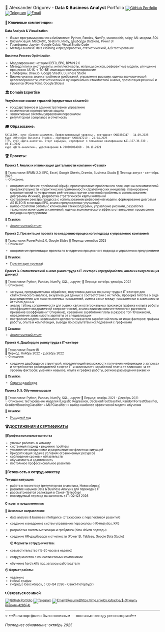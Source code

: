 🚀 Alexsander Grigorev - **Data & Business Analyst** Portfolio 
<small>
[![GitHub Portfolio](https://img.shields.io/badge/🐙-GitHub_Portfolio-181717)](https://github.com/Griaa10/Portfolio)
[![Telegram](https://img.shields.io/badge/📱-@griaa10-26A5E4)](https://t.me/griaa10)
[![Email](https://img.shields.io/badge/📧-griaa10@mail.ru-D14836)](mailto:griaa10@mail.ru)
<small>
### 🎯 Ключевые компетенции:
#### Data Analysis & Visualization
- Языки программирования и библиотеки: Python, Pandas, NumPy, statsmodels, scipy, ML-модели, SQL
- Визуализация: Matplotlib, Seaborn, Plotly, дашборды Datalens, Power BI
- Платформы: Jupyter, Google Colab, Visual Studio Code
- Методы анализа: data cleaning и предобработка, статистический, A/B тестирование

#### Business Process Optimization
- Моделирование: нотации IDEF0, EPC, BPMN 2.0 
- Методология и инструменты: интеллект-карты, матрицы рисков, референтные модели, улучшение процессов AS-IS → TO-BE, имитационное моделирование
- Платформы: Draw.io, Google Sheets, Business Studio
- Бизнес-анализ: анализ проблем и требований, управление рисками, оценка экономической целесообразности, статистический и функционально-стоимостной анализ, презентация решений и проектов (PowerPoint, Google Slides)
 
### 🏛 Domain Expertise
**Углубленное знание отраслей (предметных областей):**
- государственное и административное управление
- комплексная корпоративная защита 
- эффективные системы управления персоналом
- регуляторная compliance и отчетность

### 🎓 Образование: 
    SKILLBOX, курс «Бизнес-аналитик. Профессиональный уровень», сертификат SKB0350347 - 14.09.2025 
    Курс «Обучение Business Studio», сертификат SKB0247219 - 25.04.2025
    ТГУ, курс «Дата-аналитик. Старт карьеры», сертификат о повышении квалификации №21-177.36-330 - 07.11.2022
    курс «Дата-аналитик», удостоверение № 700800084368 - 30.11.2021

### 🏆 Проекты:
#### Проект 1.	Анализ и оптимизация деятельности компании «Casual» 
🔧 Технологии: BPMN 2.0, EPC, Excel, Google Sheets, Draw.io, Business Studio
📅 Период: август - сентябрь 2025  
✨ Описание:
- оформление бизнес-требований (бриф), проектирование проблемного поля, оценка экономической привлекательности и практической применимости стратегических инициатив, планирование меропритиятий по устранению рейтинговых причин ключевой проблемы с использованием диаграммы Исикава, разработка стратегичской карты компании 
- составление реестра процесса с использованием референтной модели, формирование диаграмм AS IS,TO BI в нотации EPS, анализ предложенных улучшений
- выбор стратегии работы с ключевыми стейкхолдерами, управление рисками, разработка технологии мониторинга изменений, оценка экономического эффекта от внедрения процессного подхода на предприятии
  
**🔗 Ссылки:**
- [Аналитический отчет](https://clck.ru/3PUU2U) 

#### Проект 2. Презентация проекта по внедрению процессного подхода к управлению компанией
🔧 Технологии:   PowerPoint2.0, Google Slides
📅 Период: сентябрь 2025  
✨ Описание:
- оформление презентации проекта по внедрению процессного подхода к управлению предприятием
  
**🔗 Ссылки:**
- [Презентация проекта](https://clck.ru/3PUcTd))

#### Проект 3. Статистический анализ рынка труда в IT-секторе» (предобработка, анализ и визуализация данных)
🔧 Технологии: Python, Pandas, NumPy, SQL, Jupyter;
📅 Период: октябрь-декабрь 2022  
✨ Описание:
- загрузка, предварительная обработка, подготовка данных по рынку труда в IT-секторе для статистического анализа, визуализация данных в соответствии с их типом, проверка гипотез о виде распределения для количественных показателей, оценка связи между показателями в зависимости от типов данных 
- анализ таблиц сопряженности для оценки связи категориальных признаков графика и опыта работы (коэффициент квадратичной сопряженности), анализ влияния количественного и рангового признаков (коэффициеннт Спирмена), сравнение заработной платы в разрезе топ-10 вакансий, определение зависимости зарплаты от специализации 
- построение модели зависимости целевого показателя заработной платы от иных факторов: графика работы, опыта и компетенций, выводы по результатам исследования с графиками
  
**🔗 Ссылки:**
- [Аналитический отчет](https://clck.ru/3PUXAz)

#### Проект 4.	Дашборд по рынку труда в IT-секторе 
🔧 Технологии: Power BI  
📅 Период: Ноябрь 2022 - Декабрь 2022  
✨ Описание:
- создание дашборда со структурой, определяющей возможности получения информации о запросах и потребностях работодателей в сфере IT и зависимости заработной платы от влияюших на ее уровень факторов: умений и навыков, опыта и графика работы, региона размещения вакансии
  
**🔗 Ссылки:**
- [Скрины дашборда](https:clck.ru/3PbRRT)

#### Проект 5.	5.	Обучение модели 
🔧 Технологии: Python, Pandas, NumPy, SQL, Jupyter
📅 Период: ноябрь 2021 - Декабрь 2021  
✨ Описание: тестирование моделей (Logistic Regression, DecisionTreeClassifier, RandomForrestClassifier, GradientBoostingClassifier и MLPClassifier) и выбор наиболее эффективной модели обучения 

 **🔗 Ссылки:**
- [Исходный код](https://clck.ru/3PUpe5)

### 🏆[ДОСТИЖЕНИЯ И СЕРТИФИКАТЫ](https://clck.ru/3Q3oUq)

#### 💼Профессиональные качества
- умение работать в команде
- системный подход к решению проблем
- управление ожиданиями и разрешение конфликтных ситуаций
- приоритизация задач в условиях ограниченных ресурсов
- соблюдение сроков и обязательств
- обучаемость и адаптивность 
- постоянное профессиональное развитие 

### 💼Готовность к сотрудничеству
**Текущая ситуация:**
- работа в госсекторе (регуляторная аналитика, Новосибирск)
- развитие навыков Data & Business Analysis для перехода в IT
- рассматривается релокация в Санкт-Петербург
- планируемый переход на занятость в IT: Q2-Q3 2026

#### Открыт к предложениям:
**🎯 Основные направления:**
- data analysis & business intelligence (стажировки с перспективой развития)
- создание и внедрение систем управления персоналом (HR-Analytics, KPI)
- разработка систем мотивации и грейдинга (data-driven подходы)
- создание HR-дашбордов и отчетности (Power BI, Tableau, Google Data Studio)

  **🕘 Форматы сотрудничества:**
- совместительство (15-20 часов в неделю)
- сотрудничество с консалтинговыми компаниями
- обучение hard skills под запросы работодателя

**🕘 Формат работы:** 
- удаленно
- гибкий график
- гибрид (Новосибирск, с Q3-Q4 2026 - Санкт-Петербург)

### 📞 Связаться со мной 
[![GitHub Portfolio](https://img.shields.io/badge/🐙-GitHub_Portfolio-181717)](https://github.com/Griaa10/Portfolio)
[![Telegram](https://img.shields.io/badge/📱-Написать_в_Telegram-26A5E4)](https://t.me/griaa10)
[![Email](https://img.shields.io/badge/📧-Написать_на_почту-D14836)](mailto:griaa10@mail.ru)
[![Resume](https://img.shields.io/badge/📄-Открыть резюме-4285F4)](https://docs.google.com/document/d/1MvycF6n_z_YJvKcDuVuR5kXkSPJBXP2lqzg0u-VdXw0/edit?usp=sharing)

---
</small>
⭐ **Если портфолио было полезным — поставьте звезду репозиторию!**

*Последнее обновление: октябрь 2025*

